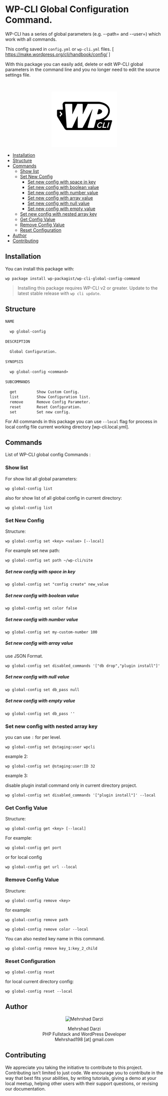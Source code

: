 # WP-CLI Global Configuration Command.

WP-CLI has a series of global parameters (e.g. --path=<path> and --user=<user>) which work with all commands.

This config saved in `config.yml` or `wp-cli.yml` files. [ https://make.wordpress.org/cli/handbook/config/ ]

With this package you can easily add, delete or edit WP-CLI global parameters in the command line and you no longer need to edit the source settings file.

<br>
<p align="center">
<img src="https://raw.githubusercontent.com/wp-packagist/wp-cli-global-config-command/master/wp-cli.png" alt="WP-CLI logo">
</p>
  
- [Installation](#installation)
- [Structure](#structure)
- [Commands](#commands)
  * [Show list](#show-list)
  * [Set New Config](#set-new-config)
      - [Set new config with space in key](#set-new-config-with-space-in-key)
      - [Set new config with boolean value](#set-new-config-with-boolean-value)
      - [Set new config with number value](#set-new-config-with-number-value)
      - [Set new config with array value](#set-new-config-with-array-value)
      - [Set new config with null value](#set-new-config-with-null-value)
      - [Set new config with empty value](#set-new-config-with-empty-value)
  * [Set new config with nested array key](#set-new-config-with-nested-array-key)
  * [Get Config Value](#get-config-value)
  * [Remove Config Value](#remove-config-value)
  * [Reset Configuration](#reset-configuration)
- [Author](#author)
- [Contributing](#contributing)  
  

## Installation

You can install this package with:

```
wp package install wp-packagist/wp-cli-global-config-command
```

> Installing this package requires WP-CLI v2 or greater. Update to the latest stable release with `wp cli update`.



## Structure

```
NAME

  wp global-config

DESCRIPTION

  Global Configuration.

SYNOPSIS

  wp global-config <command>

SUBCOMMANDS

  get         Show Custom Config.
  list        Show Configuration list.
  remove      Remove Config Parameter.
  reset       Reset Configuration.
  set         Set new config.
```

For All commands in this package you can use `--local` flag for process in local config file current working directory [wp-cli.local.yml]. 



## Commands

List of WP-CLI global config Commands :



### Show list

For show list all global parameters:

```
wp global-config list
```

also for show list of all global config in current directory:

```
wp global-config list
```



### Set New Config

Structure:

```
wp global-config set <key> <value> [--local]
```

For example set new path:

```
wp global-config set path ~/wp-cli/site
```

##### Set new config with space in key

```
wp global-config set "config create" new_value
```

##### Set new config with boolean value

```
wp global-config set color false
```

##### Set new config with number value

```
wp global-config set my-custom-number 100
```

##### Set new config with array value

use JSON Format.

```
wp global-config set disabled_commands '["db drop","plugin install"]'
```

##### Set new config with null value

```
wp global-config set db_pass null
```

##### Set new config with empty value

```
wp global-config set db_pass ''
```



### Set new config with nested array key

you can use `:` for per level.

```
wp global-config set @staging:user wpcli
```

example 2:

```
wp global-config set @staging:user:ID 32
```

example 3:

disable plugin install command only in current directory project.

```
wp global-config set disabled_commands '["plugin install"]' --local
```



### Get Config Value

Structure:

```
wp global-config get <key> [--local]
```

For example:

```
wp global-config get port
```

or for local config

```
wp global-config get url --local
```



### Remove Config Value

Structure:

```
wp global-config remove <key>
```

for example:

```
wp global-config remove path
```

```
wp global-config remove color --local
```

You can also nested key name in this command.

```
wp global-config remove key_1:key_2_child
```



### Reset Configuration

```
wp global-config reset
```

for local current directory config:

```
wp global-config reset --local
```



## Author

<p align="center">
<img src="https://raw.githubusercontent.com/wp-packagist/wp-cli-gdrive-command/master/screenshot/author.png" alt="Mehrshad Darzi">
 </p>
 <p align="center">Mehrshad Darzi
 <br>PHP Fullstack and WordPress Developer
 <br>Mehrshad198 [at] gmail.com</p>



## Contributing

We appreciate you taking the initiative to contribute to this project.
Contributing isn’t limited to just code. We encourage you to contribute in the way that best fits your abilities, by writing tutorials, giving a demo at your local meetup, helping other users with their support questions, or revising our documentation.
